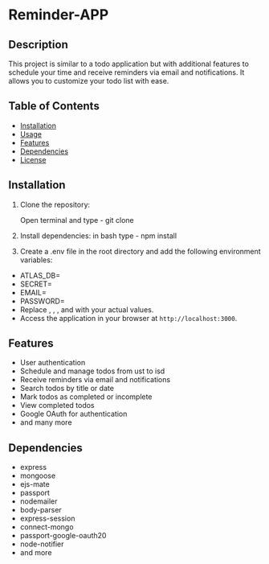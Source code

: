# Reminder-APP

## Description

This project is similar to a todo application but with additional features to schedule your time and receive reminders via email and notifications. It allows you to customize your todo list with ease.

## Table of Contents

- [Installation](#installation)
- [Usage](#usage)
- [Features](#features)
- [Dependencies](#dependencies)
- [License](#license)

## Installation

1. Clone the repository:

   Open terminal and type - git clone <repository-url>
   
2. Install dependencies:
    in bash type - npm install

3. Create a .env file in the root directory and add the following environment variables:

-   ATLAS_DB=<MongoDB Atlas connection URL>
-   SECRET=<session secret>
-   EMAIL=<your-email>
-   PASSWORD=<your-email-password>
-   Replace <MongoDB Atlas connection URL>, <session secret>, <your-email>, and <your-email-password> with your actual values.
-   Access the application in your browser at `http://localhost:3000`.

## Features

- User authentication
- Schedule and manage todos from ust to isd
- Receive reminders via email and notifications
- Search todos by title or date
- Mark todos as completed or incomplete
- View completed todos
- Google OAuth for authentication
- and many more

## Dependencies

- express
- mongoose
- ejs-mate
- passport
- nodemailer
- body-parser
- express-session
- connect-mongo
- passport-google-oauth20
- node-notifier
- and more

